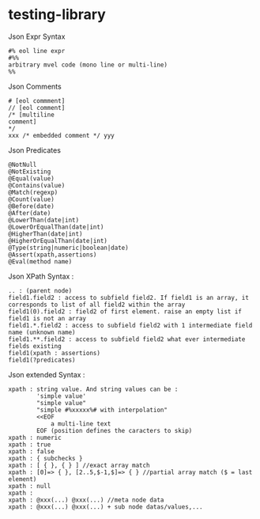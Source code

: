 testing-library
=================

Json Expr Syntax
```
#% eol line expr
#%%
arbitrary mvel code (mono line or multi-line)
%%
```

Json Comments
```
# [eol commment]
// [eol comment]
/* [multiline
comment]
*/
xxx /* embedded comment */ yyy
```


Json Predicates

    @NotNull
    @NotExisting
    @Equal(value)
    @Contains(value)
    @Match(regexp)
    @Count(value)
    @Before(date)
    @After(date)
    @LowerThan(date|int)
    @LowerOrEqualThan(date|int)
    @HigherThan(date|int)
    @HigherOrEqualThan(date|int)
    @Type(string|numeric|boolean|date)
    @Assert(xpath,assertions)
    @Eval(method name)

Json XPath Syntax :

```
.. : (parent node)
field1.field2 : access to subfield field2. If field1 is an array, it corresponds to list of all field2 within the array
field1(0).field2 : field2 of first element. raise an empty list if field1 is not an array
field1.*.field2 : access to subfield field2 with 1 intermediate field name (unknown name)
field1.**.field2 : access to subfield field2 what ever intermediate fields existing
field1(xpath : assertions)
field1(?predicates)
```

Json extended Syntax :


    xpath : string value. And string values can be :
            'simple value'
            "simple value"
            "simple #%xxxxx%# with interpolation"
            <<EOF
                a multi-line text
            EOF (position defines the caracters to skip)
    xpath : numeric
    xpath : true
    xpath : false
    xpath : { subchecks }
    xpath : [ { }, { } ] //exact array match
    xpath : [0]=> { }, [2..5,$-1,$]=> { } //partial array match ($ = last element)
    xpath : null
    xpath : 
    xpath : @xxx(...) @xxx(...) //meta node data
    xpath : @xxx(...) @xxx(...) + sub node datas/values,...

